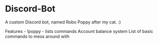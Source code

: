# Discord-Bot
A custom Discord bot, named Robo Poppy after my cat. :)

Features -
!poppy - lists commands
Account balance system
List of basic commands to mess around with

